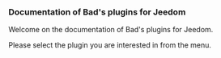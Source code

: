 ### Documentation of Bad's plugins for Jeedom

Welcome on the documentation of Bad's plugins for Jeedom.

Please select the plugin you are interested in from the menu.
